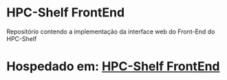 # HPC-Shelf FrontEnd
Repositório contendo a implementação da interface web do Front-End do HPC-Shelf
# Hospedado em: [HPC-Shelf FrontEnd](http://storm.lia.ufc.br:8080/HPC-Shelf-FrontEnd/)
